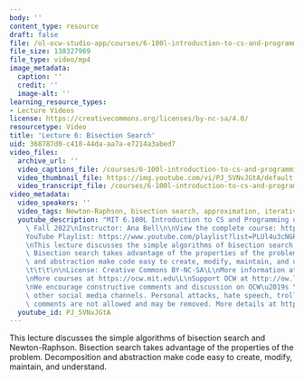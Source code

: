 ```yaml
---
body: ''
content_type: resource
draft: false
file: /ol-ocw-studio-app/courses/6-100l-introduction-to-cs-and-programming-using-python-fall-2022/6100l-lecture-6-multi-version-3_360p_16_9.mp4
file_size: 138327969
file_type: video/mp4
image_metadata:
  caption: ''
  credit: ''
  image-alt: ''
learning_resource_types:
- Lecture Videos
license: https://creativecommons.org/licenses/by-nc-sa/4.0/
resourcetype: Video
title: 'Lecture 6: Bisection Search'
uid: 368787d0-c418-44da-aa7a-e7214a3abed7
video_files:
  archive_url: ''
  video_captions_file: /courses/6-100l-introduction-to-cs-and-programming-using-python-fall-2022/1ZzX65dND58Lig0K6fcjTbpA5FiKIhAcx_transcript.webvtt
  video_thumbnail_file: https://img.youtube.com/vi/PJ_5VNvJGtA/default.jpg
  video_transcript_file: /courses/6-100l-introduction-to-cs-and-programming-using-python-fall-2022/1ZzX65dND58Lig0K6fcjTbpA5FiKIhAcx_transcript.pdf
video_metadata:
  video_speakers: ''
  video_tags: Newton-Raphson, bisection search, approximation, iterative algorithms
  youtube_description: "MIT 6.100L Introduction to CS and Programming using Python,\
    \ Fall 2022\nInstructor: Ana Bell\n\nView the complete course: https://ocw.mit.edu/courses/6-100l-introduction-to-cs-and-programming-using-python-fall-2022/\n\
    YouTube Playlist: https://www.youtube.com/playlist?list=PLUl4u3cNGP62A-ynp6v6-LGBCzeH3VAQB\n\
    \nThis lecture discusses the simple algorithms of bisection search and Newton-Raphson.\
    \ Bisection search takes advantage of the properties of the problem. Decomposition\
    \ and abstraction make code easy to create, modify, maintain, and understand.\t\
    \t\t\t\n\nLicense: Creative Commons BY-NC-SA\L\nMore information at https://ocw.mit.edu/terms\L\
    \nMore courses at https://ocw.mit.edu\L\nSupport OCW at http://ow.ly/a1If50zVRlQ\n\
    \nWe encourage constructive comments and discussion on OCW\u2019s YouTube and\
    \ other social media channels. Personal attacks, hate speech, trolling, and inappropriate\
    \ comments are not allowed and may be removed. More details at https://ocw.mit.edu/comments."
  youtube_id: PJ_5VNvJGtA
---
```

This lecture discusses the simple algorithms of bisection search and Newton-Raphson. Bisection search takes advantage of the properties of the problem. Decomposition and abstraction make code easy to create, modify, maintain, and understand.
